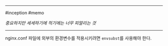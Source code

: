 

---

#inception #memo

*중요하지만 세세하기에 적기에는 너무 피말리는 것*

---

nginx.conf 파일에 외부의 환경변수를 적용시키려면 `envsubst`를 사용해야 한다.
